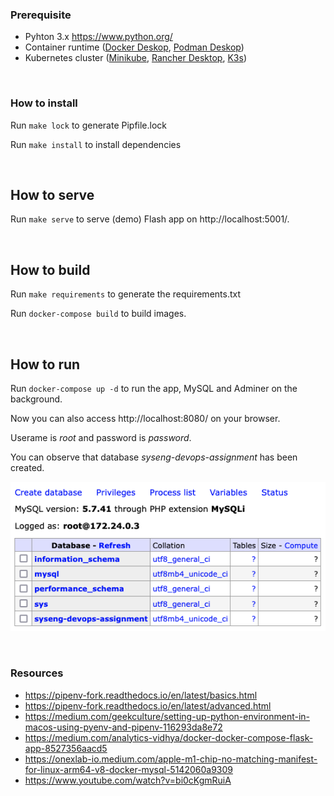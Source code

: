 ### Prerequisite

- Pyhton 3.x https://www.python.org/ 
- Container runtime ([Docker Deskop](https://www.docker.com/products/docker-desktop/), [Podman Deskop](https://podman-desktop.io/))
- Kubernetes cluster ([Minikube](https://minikube.sigs.k8s.io/docs/start/#what-youll-need), [Rancher Desktop](https://docs.rancherdesktop.io/getting-started/installation/), [K3s](https://docs.k3s.io/installation))

<br/>

### How to install

Run `make lock` to generate Pipfile.lock

Run `make install` to install dependencies

<br/>

## How to serve

Run `make serve` to serve (demo) Flash app on http://localhost:5001/.

<br/>

## How to build

Run `make requirements` to generate the requirements.txt

Run `docker-compose build` to build images. 

<br/>

## How to run

Run `docker-compose up -d` to run the app, MySQL and Adminer on the background.

Now you can also access http://localhost:8080/ on your browser. 

Userame is *root* and password is *password*.

You can observe that database *syseng-devops-assignment* has been created.

![Tables](/images/tables.png)

<br/>

### Resources
- https://pipenv-fork.readthedocs.io/en/latest/basics.html
- https://pipenv-fork.readthedocs.io/en/latest/advanced.html
- https://medium.com/geekculture/setting-up-python-environment-in-macos-using-pyenv-and-pipenv-116293da8e72
- https://medium.com/analytics-vidhya/docker-docker-compose-flask-app-8527356aacd5
- https://onexlab-io.medium.com/apple-m1-chip-no-matching-manifest-for-linux-arm64-v8-docker-mysql-5142060a9309
- https://www.youtube.com/watch?v=bi0cKgmRuiA
